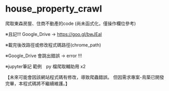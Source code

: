 # house_property_crawl

爬取東森房屋、住商不動產的code (尚未函式化，僅操作欄位參考)

※且記!!! Google_Drive → https://goo.gl/bwJEaI 

※載完後改路徑或修改程式碼路徑(chrome_path)

※Google_Drive 會跳出錯誤 → error !!!

※jupyter筆記 範例　py 檔爬取輔助用 x2

【未來可能會因該網站程式碼有修改，導致爬蟲錯誤。
但因需求專案-鳥築已開發完畢，本程式碼將不繼續維護。】
